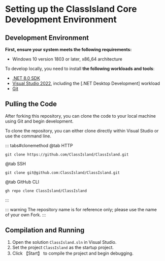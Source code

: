 # Setting up the ClassIsland Core Development Environment

## Development Environment

**First, ensure your system meets the following requirements:**

- Windows 10 version 1803 or later, x86_64 architecture

To develop locally, you need to install **the following workloads and tools**:

- [.NET 8.0 SDK](https://dotnet.microsoft.com/zh-cn/download/dotnet/8.0)
- [Visual Studio 2022](https://visualstudio.microsoft.com/), including the [.NET Desktop Development] workload
- [Git](https://git-scm.com/)

## Pulling the Code

After forking this repository, you can clone the code to your local machine using Git and begin development.

To clone the repository, you can either clone directly within Visual Studio or use the command line.

::: tabs#clonemethod
@tab HTTP

```shell
git clone https://github.com/ClassIsland/ClassIsland.git
```

@tab SSH

```shell
git clone git@github.com:ClassIsland/ClassIsland.git
```

@tab GitHub CLI

```shell
gh repo clone ClassIsland/ClassIsland
```
:::

::: warning
The repository name is for reference only; please use the name of your own Fork.
:::

## Compilation and Running

1. Open the solution `ClassIsland.sln` in Visual Studio.
2. Set the project `ClassIsland` as the startup project.
3. Click 【Start】 to compile the project and begin debugging.
